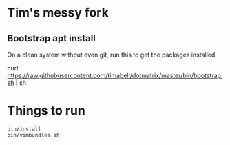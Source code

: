 # Tim's messy fork

## Bootstrap apt install

On a clean system without even git, run this to get the packages installed

  curl https://raw.githubusercontent.com/timabell/dotmatrix/master/bin/bootstrap.sh | sh

# Things to run

	bin/install
	bin/vimbundles.sh
